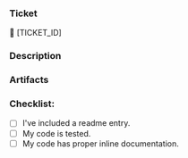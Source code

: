 ### Ticket
🎫 [TICKET_ID] <!-- Ticket ID, if there's any put it between brackets -->

### Description
<!-- Please describe what you have changed or added -->
<!-- What types of changes does your code introduce? -->
<!-- Bug fix (non-breaking change which fixes an issue) -->
<!-- New feature (non-breaking change which adds functionality) -->
<!-- Include any important information for reviewers -->
<!-- Etc, etc, etc -->

### Artifacts <!-- if applicable-->
<!-- 🎥 screencast or 📷 screenshots -->

### Checklist:
- [ ] I've included a readme entry. <!-- Confirm that it includes the ticket ID -->
- [ ] My code is tested. <!-- Check that tests are passing and DO NOT merge if they're failing. -->
- [ ] My code has proper inline documentation.
